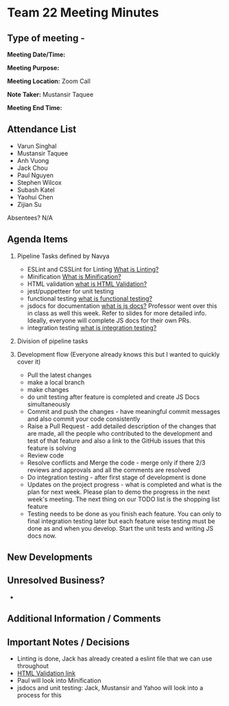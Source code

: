 # Team 22 Meeting Minutes
## Type of meeting - 

**Meeting Date/Time:**   

**Meeting Purpose:**   

**Meeting Location:**   Zoom Call

**Note Taker:** Mustansir Taquee

**Meeting End Time:** 

## Attendance List
- Varun Singhal
- Mustansir Taquee
- Anh Vuong
- Jack Chou
- Paul Nguyen
- Stephen Wilcox
- Subash Katel
- Yaohui Chen   
- Zijian Su
  
Absentees?
N/A

## Agenda Items 
1. Pipeline Tasks defined by Navya
    - ESLint and CSSLint for Linting [What is Linting?](https://www.perforce.com/blog/qac/what-lint-code-and-why-linting-important#:~:text=Linting%20is%20the%20automated%20checking,a%20basic%20static%20code%20analyzer.)
    - Minification [What is Minification?](https://www.imperva.com/learn/performance/minification/)
    - HTML validation [what is HTML Validation?](https://webplatform.github.io/docs/guides/html_validation/)
    - jest/puppetteer for unit testing
    - functional testing [what is functional testing?](https://www.microfocus.com/en-us/what-is/functional-testing#:~:text=Functional%20testing%20is%20a%20type,with%20the%20end%20user's%20expectations.)
    - jsdocs for documentation [what is js docs?](https://www.section.io/engineering-education/jsdoc-documentation/) Professor went over this in class as well this week. Refer to slides for more detailed info. Ideally, everyone will complete JS docs for their own PRs.
    - integration testing [what is integration testing?](https://www.guru99.com/integration-testing.html)
  
 2. Division of pipeline tasks
 3. Development flow (Everyone already knows this but I wanted to quickly cover it)
    - Pull the latest changes
    - make a local branch
    - make changes
    - do unit testing after feature is completed and create JS Docs simultaneously
    - Commit and push the changes - have meaningful commit messages and also commit your code consistently
    - Raise a Pull Request - add detailed description of the changes that are made, all the people who contributed to the development and test of that feature and also a link to the GitHub issues that this feature is solving
    - Review code
    - Resolve conflicts and Merge the code - merge only if there 2/3 reviews and approvals and all the comments are resolved
    - Do integration testing - after first stage of development is done
    - Updates on the project progress - what is completed and what is the plan for next week. Please plan to demo the progress in the next week's meeting. The next thing on our TODO list is the shopping list feature
    - Testing needs to be done as you finish each feature. You can only to final integration testing later but each feature wise testing must be done as and when you develop. Start the unit tests and writing JS docs now.
## New Developments



## Unresolved Business?
- 

## Additional Information / Comments


## Important Notes / Decisions
- Linting is done, Jack has already created a eslint file that we can use throughout
- [HTML Validation link](https://validator.w3.org/)
- Paul will look into Minification
- jsdocs and unit testing: Jack, Mustansir and Yahoo will look into a process for this
